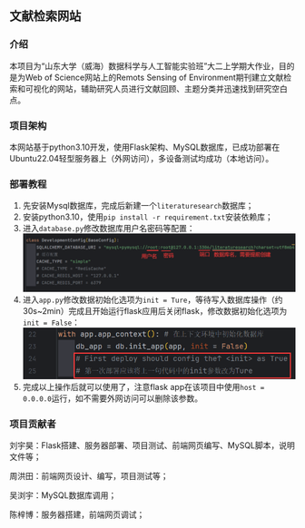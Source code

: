 ## 文献检索网站

### 介绍
本项目为“山东大学（威海）数据科学与人工智能实验班”大二上学期大作业，目的是为Web of Science网站上的Remots Sensing of Environment期刊建立文献检索和可视化的网站，辅助研究人员进行文献回顾、主题分类并迅速找到研究空白点。

### 项目架构
本网站基于python3.10开发，使用Flask架构、MySQL数据库，已成功部署在Ubuntu22.04轻型服务器上（外网访问），多设备测试均成功（本地访问）。


### 部署教程

1.  先安装Mysql数据库，完成后新建一个`literaturesearch`数据库；
2.  安装python3.10，使用`pip install -r requirement.txt`安装依赖库；
3.  进入`database.py`修改数据库用户名密码等配置：
    ![image-20240203112059952](README.assets/image-20240203112059952.png)
4.  进入`app.py`修改数据初始化选项为`init = Ture`，等待写入数据库操作（约30s~2min）完成且开始运行flask应用后关闭flask，修改数据初始化选项为`init = False`：
    ![image-20240203112149889](README.assets/image-20240203112149889.png)
5.  完成以上操作后就可以使用了，注意flask app在该项目中使用`host = 0.0.0.0`运行，如不需要外网访问可以删除该参数。

### 项目贡献者

刘宇昊：Flask搭建、服务器部署、项目测试、前端网页编写、MySQL脚本，说明文件等；

周洪田：前端网页设计、编写，项目测试等；

吴浏宇：MySQL数据库调用；

陈梓博：服务器搭建，前端网页调试；
